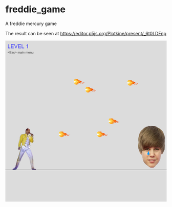 # freddie_game

A freddie mercury game

The result can be seen at https://editor.p5js.org/Plotkine/present/_6t0LDFnp

![](./freddie_game.png)
